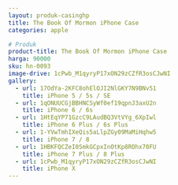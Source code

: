 ```yaml
---
layout: produk-casinghp
title: The Book Of Mormon iPhone Case
categories: apple

# Produk
product-title: The Book Of Mormon iPhone Case
harga: 90000
sku: hn-0093
image-drive: 1cPwb_M1qyryP17xON29zCZfR3osCJwNI
gallery:
  - url: 17OdYa-2KFC8ohElOJI2NlGKY7N9BNv51
    title: iPhone 5 / 5s / SE
  - url: 1qONUUCGjBBHNCSyWf0ef19qpnJ3axU2n
    title: iPhone 6 / 6s
  - url: 1HtEqYP71GzcC9LAudBQ3VtVYg_6XpIwl
    title: iPhone 6 Plus / 6s Plus
  - url: 1-YVwTmhIXeQis5aLlpZGy09MaMiHqhw5
    title: iPhone 7 / 8
  - url: 1HBKFQCZeI0SmkGCpxInOtKp8ROhx70FU
    title: iPhone 7 Plus / 8 Plus
  - url: 1cPwb_M1qyryP17xON29zCZfR3osCJwNI
    title: iPhone X
---
```

